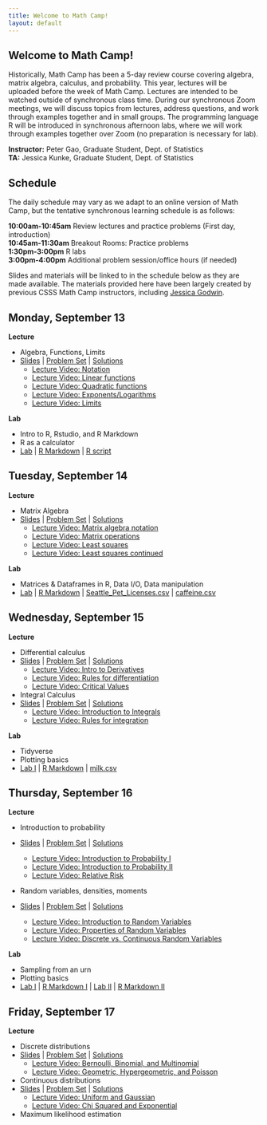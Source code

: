```yaml
---
title: Welcome to Math Camp!
layout: default
---
```


## Welcome to Math Camp!

Historically, Math Camp has been a 5-day review course covering algebra, matrix algebra, calculus, and probability. This year, lectures will be uploaded before the week of Math Camp. Lectures are intended to be watched outside of synchronous class time. During our synchronous Zoom meetings, we will discuss topics from lectures, address questions, and work through examples together and in small groups. The programming language R will be introduced in synchronous afternoon labs, where we will work through examples together over Zoom (no preparation is necessary for lab). 

  **Instructor:** Peter Gao, Graduate Student, Dept. of Statistics  
  **TA:** Jessica Kunke, Graduate Student, Dept. of Statistics    

## Schedule

The daily schedule may vary as we adapt to an online version of Math Camp, but the tentative synchronous learning schedule is as follows:  

  **10:00am-10:45am**  Review lectures and practice problems (First day, introduction)  
  **10:45am-11:30am**  Breakout Rooms: Practice problems  
  **1:30pm-3:00pm**    R labs  
  **3:00pm-4:00pm**    Additional problem session/office hours (if needed)  

Slides and materials will be linked to in the schedule below as they are made available. The materials provided here have been largely created by previous CSSS Math Camp instructors, including [Jessica Godwin](https://jlgodwin.github.io/MathCamp).

## Monday, September 13
**Lecture**
 * Algebra, Functions, Limits
 * [Slides](https://peteragao.github.io/CSSS-Math-Camp-2021/Lectures/Lecture1.pdf)  \| [Problem Set](https://peteragao.github.io/CSSS-Math-Camp-2021/ProblemSets/problemset1.pdf) \| [Solutions](https://peteragao.github.io//CSSS-Math-Camp-2021/ProblemSets/solutions1.pdf)
    * [Lecture Video: Notation](https://washington.zoom.us/rec/share/Bqa2q0OmzvZqMV4aN69MHanV9ndHDNkc46px8DLy3fsa-RbpNspZJcQwQGXNdGcB.K44wcyN-a2unFSjB?startTime=1629342082000)
    * [Lecture Video: Linear functions](https://washington.zoom.us/rec/share/Oyozh9VfhBtbblLp8pFdpSx9uHDE2gl6ouS6vETUCpg_BViZUplweINXQTX21rsQ.Uv08jLiJ-l9TzDEA?startTime=1629428390000)
    * [Lecture Video: Quadratic functions](https://washington.zoom.us/rec/share/2KfHU6LRBiy6oTS-13nUYNCKPcNJeUS7w473EXVZERxzpDfV8grSZMUahCLvo3QZ.nktLwW07sxPu9qAY?startTime=1629566904000)
    * [Lecture Video: Exponents/Logarithms](https://washington.zoom.us/rec/share/2KfHU6LRBiy6oTS-13nUYNCKPcNJeUS7w473EXVZERxzpDfV8grSZMUahCLvo3QZ.nktLwW07sxPu9qAY?startTime=1629568450000)
    * [Lecture Video: Limits](https://washington.zoom.us/rec/share/2KfHU6LRBiy6oTS-13nUYNCKPcNJeUS7w473EXVZERxzpDfV8grSZMUahCLvo3QZ.nktLwW07sxPu9qAY?startTime=1629570847000)
 
**Lab**
 * Intro to R, Rstudio, and R Markdown
 * R as a calculator
 * [Lab](https://peteragao.github.io/CSSS-Math-Camp-2021/Labs/Rlab1.html) \| [R Markdown](https://peteragao.github.io/CSSS-Math-Camp-2021/Labs/Rlab1.Rmd) \| [R script](https://peteragao.github.io/CSSS-Math-Camp-2021/Labs/Rlab1.R) 


## Tuesday, September 14
**Lecture**
 * Matrix Algebra
 * [Slides](https://peteragao.github.io/CSSS-Math-Camp-2021/Lectures/Lecture2.pdf)  \| [Problem Set](https://peteragao.github.io/CSSS-Math-Camp-2021/ProblemSets/problemset2.pdf) \| [Solutions](https://peteragao.github.io//CSSS-Math-Camp-2021/ProblemSets/solutions2.pdf)
    * [Lecture Video: Matrix algebra notation](https://washington.zoom.us/rec/share/PT7hHLadLzZMfgZxGNkcfMESA3l3yuMmugyiX9Y0sXbipsxwTosn8Uv-tcUI0czf.mxEtJLDv4s4OkOyO?startTime=1629921905000)
    * [Lecture Video: Matrix operations](https://washington.zoom.us/rec/share/PT7hHLadLzZMfgZxGNkcfMESA3l3yuMmugyiX9Y0sXbipsxwTosn8Uv-tcUI0czf.mxEtJLDv4s4OkOyO?startTime=1629923203000)
    * [Lecture Video: Least squares](https://washington.zoom.us/rec/share/xjQPIgeQ9c2OBy3fzSvFY5XYAF22D8hmzJzvw4Sp5TUBSBMgwKVX5-FJb4LB1OUb.SG5606hDSDJt77e_?startTime=1629932017000)
    * [Lecture Video: Least squares continued](https://uw.hosted.panopto.com/Panopto/Pages/Viewer.aspx?id=8a347ff8-fdd2-4a73-8845-ad8f01845940)

 
**Lab**
* Matrices & Dataframes in R, Data I/O, Data manipulation
 * [Lab](https://peteragao.github.io/CSSS-Math-Camp-2021/Labs/RLab2-2021.html) \| [R Markdown](https://raw.githubusercontent.com/peteragao/CSSS-Math-Camp-2021/gh-pages/Labs/RLab2-2021.Rmd) \| [Seattle_Pet_Licenses.csv](https://peteragao.github.io/CSSS-Math-Camp-2021/Labs/Seattle_Pet_Licenses.csv) \| [caffeine.csv](https://peteragao.github.io/CSSS-Math-Camp-2021/Labs/caffeine.csv) 
 
## Wednesday, September 15
**Lecture**
* Differential calculus
* [Slides](https://peteragao.github.io/CSSS-Math-Camp-2021/Lectures/Lecture3.pdf) \| [Problem Set](https://peteragao.github.io/CSSS-Math-Camp-2021/ProblemSets/problemset3.pdf) \| [Solutions](https://peteragao.github.io//CSSS-Math-Camp-2021/ProblemSets/solutions3.pdf)
     * [Lecture Video: Intro to Derivatives](https://washington.zoom.us/rec/share/u_BYWF5whBlM-V1-6owoZgncXk_6YDDm9xvPSSOMPv7g90bSD5D0j0H-O5C7zJTM.BnKrPiC6wUiv88gb?startTime=1630014344000)
    * [Lecture Video: Rules for differentiation](https://washington.zoom.us/rec/share/u_BYWF5whBlM-V1-6owoZgncXk_6YDDm9xvPSSOMPv7g90bSD5D0j0H-O5C7zJTM.BnKrPiC6wUiv88gb?startTime=1630015929000)
    * [Lecture Video: Critical Values](https://washington.zoom.us/rec/share/u_BYWF5whBlM-V1-6owoZgncXk_6YDDm9xvPSSOMPv7g90bSD5D0j0H-O5C7zJTM.BnKrPiC6wUiv88gb?startTime=1630017267000)
* Integral Calculus
* [Slides](https://peteragao.github.io/CSSS-Math-Camp-2021/Lectures/Lecture4.pdf)  \| [Problem Set](https://peteragao.github.io/CSSS-Math-Camp-2021/ProblemSets/problemset4.pdf) \| [Solutions](https://peteragao.github.io//CSSS-Math-Camp-2021/ProblemSets/solutions4.pdf)
    * [Lecture Video: Introduction to Integrals](https://washington.zoom.us/rec/share/Hro-6N5l4fIyrjx7aZVFZwxzfTx8GEOUvdlC2RILoyqumyMLQ-OpWDMQYIPV2mZP.2-6iT1zbdWSNMz53?startTime=1630090996000)
    * [Lecture Video: Rules for integration](https://washington.zoom.us/rec/share/Hro-6N5l4fIyrjx7aZVFZwxzfTx8GEOUvdlC2RILoyqumyMLQ-OpWDMQYIPV2mZP.2-6iT1zbdWSNMz53?startTime=1630092654000)



**Lab**
* Tidyverse
* Plotting basics 
* [Lab I](https://peteragao.github.io/CSSS-Math-Camp-2021/Labs/RLab3-2021.html) \| [R Markdown](https://raw.githubusercontent.com/peteragao/CSSS-Math-Camp-2021/gh-pages/Labs/RLab3-2021.Rmd) \| [milk.csv](https://peteragao.github.io/CSSS-Math-Camp-2021/Labs/milk.csv) 

## Thursday, September 16
**Lecture**
* Introduction to probability
* [Slides](https://peteragao.github.io/CSSS-Math-Camp-2021/Lectures/Lecture5.pdf) \| [Problem Set](https://peteragao.github.io/CSSS-Math-Camp-2021/ProblemSets/problemset5.pdf) \| [Solutions](https://peteragao.github.io//CSSS-Math-Camp-2021/ProblemSets/solutions5.pdf)
    * [Lecture Video: Introduction to Probability I ](https://washington.zoom.us/rec/share/0YQ4UG9aVlbzCMQeyEze_1JW9seneQSwpQElPkPnd1SacECkawqeu0PeA4glaNGY.hJUPiCMgu6-1Qawz?startTime=1630356226000)
    * [Lecture Video:  Introduction to Probability II](https://washington.zoom.us/rec/share/0YQ4UG9aVlbzCMQeyEze_1JW9seneQSwpQElPkPnd1SacECkawqeu0PeA4glaNGY.hJUPiCMgu6-1Qawz?startTime=1630357735000)
    * [Lecture Video:  Relative Risk](https://washington.zoom.us/rec/share/0YQ4UG9aVlbzCMQeyEze_1JW9seneQSwpQElPkPnd1SacECkawqeu0PeA4glaNGY.hJUPiCMgu6-1Qawz?startTime=1630359226000)

 * Random variables, densities, moments
 * [Slides](https://peteragao.github.io/CSSS-Math-Camp-2021/Lectures/Lecture6.pdf) \| [Problem Set](https://peteragao.github.io/CSSS-Math-Camp-2021/ProblemSets/problemset6.pdf) \| [Solutions](https://peteragao.github.io//CSSS-Math-Camp-2021/ProblemSets/solutions6.pdf)
   * [Lecture Video: Introduction to Random Variables ](https://washington.zoom.us/rec/share/z1_eyegYcCr1-kzXOsuaHmKxv0nW4lKQbI__RrH00eZa-eXx3XZ0zYMRDUTLeII.THjG5y_zaesfVuqO?startTime=1630447488000)
    * [Lecture Video:  Properties of Random Variables](https://washington.zoom.us/rec/share/z1_eyegYcCr1-kzXOsuaHmKxv0nW4lKQbI__RrH00eZa-eXx3XZ0zYMRDUTLeII.THjG5y_zaesfVuqO?startTime=1630448627000)
    * [Lecture Video:  Discrete vs. Continuous Random Variables](https://washington.zoom.us/rec/share/z1_eyegYcCr1-kzXOsuaHmKxv0nW4lKQbI__RrH00eZa-eXx3XZ0zYMRDUTLeII.THjG5y_zaesfVuqO?startTime=1630449685000)

    
**Lab**
* Sampling from an urn
* Plotting basics 
* [Lab I](https://peteragao.github.io/CSSS-Math-Camp-2021/Labs/Rlab3.html) \| [R Markdown I](https://peteragao.github.io/CSSS-Math-Camp-2021/Labs/Rlab3.Rmd) \| [Lab II](https://peteragao.github.io/CSSS-Math-Camp-2021/Labs/Rlab4.html) \| [R Markdown II](https://peteragao.github.io/CSSS-Math-Camp-2021/Labs/Rlab4.Rmd)

 
## Friday, September 17
**Lecture**
 * Discrete distributions
 * [Slides](https://peteragao.github.io/CSSS-Math-Camp-2021/Lectures/Lecture7.pdf) \| [Problem Set](https://peteragao.github.io/CSSS-Math-Camp-2021/ProblemSets/problemset7.pdf) \| [Solutions](https://peteragao.github.io//CSSS-Math-Camp-2021/ProblemSets/solutions7.pdf)
    * [Lecture Video: Bernoulli, Binomial, and Multinomial ](https://washington.zoom.us/rec/share/9bSaTOieXWv656W_mQLiClDRK22cS3reCb4aY75vVTog8jFMv-fvxNCDMRX2kcf2._i_5eLZojcqh1B1Z?startTime=1630522261000)
    * [Lecture Video:  Geometric, Hypergeometric, and Poisson](https://washington.zoom.us/rec/share/9bSaTOieXWv656W_mQLiClDRK22cS3reCb4aY75vVTog8jFMv-fvxNCDMRX2kcf2._i_5eLZojcqh1B1Z?startTime=1630525529000)
 * Continuous distributions
 * [Slides](https://peteragao.github.io/CSSS-Math-Camp-2021/Lectures/Lecture8.pdf) \| [Problem Set](https://peteragao.github.io/CSSS-Math-Camp-2021/ProblemSets/problemset8.pdf) \| [Solutions](https://peteragao.github.io//CSSS-Math-Camp-2021/ProblemSets/solutions8.pdf)
    * [Lecture Video: Uniform and Gaussian ](https://washington.zoom.us/rec/share/F323cE5sUkjbs7u1J3cXwCRklwj-VNKWZGRXwzVVPN8COYial8jTdZGvpC9DLS6S.bKdZJR08JL6LohV0?startTime=1630531304000)
    * [Lecture Video:  Chi Squared and Exponential](https://washington.zoom.us/rec/share/F323cE5sUkjbs7u1J3cXwCRklwj-VNKWZGRXwzVVPN8COYial8jTdZGvpC9DLS6S.bKdZJR08JL6LohV0?startTime=1630532327000)
 * Maximum likelihood estimation

